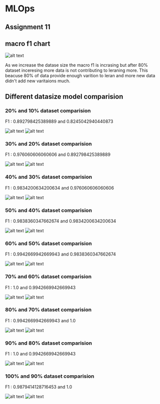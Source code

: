 # MLOps
## Assignment 11

## macro f1 chart

![alt text](mlops/images/assignment11.png?raw=true)

As we increase the datase size the macro f1 is incrasing but after 80% dataset inceresing more data is not contributing to leraning more. This beacuse 80% of data provide enough varition to leran and more new data didn't add new varitaions much.

## Different datasize model comparision

### 20% and 10% dataset comparision

F1 : 0.892798425389889 and 0.8245042940440873

![alt text](mlops/images/2010-20.png?raw=true)
![alt text](mlops/images/2010-10.png?raw=true)

### 30% and 20% dataset comparision

F1 : 0.976060606060606 and 0.892798425389889

![alt text](mlops/images/3020-30.png?raw=true)
![alt text](mlops/images/3020-20.png?raw=true)

### 40% and 30% dataset comparision

F1 : 0.9834200634200634 and 0.976060606060606

![alt text](mlops/images/4030-40.png?raw=true)
![alt text](mlops/images/4030-30.png?raw=true)

### 50% and 40% dataset comparision

F1 : 0.9838360347662674 and 0.9834200634200634

![alt text](mlops/images/5040-50.png?raw=true)
![alt text](mlops/images/5040-40.png?raw=true)

### 60% and 50% dataset comparision

F1 : 0.9942669942669943 and 0.9838360347662674

![alt text](mlops/images/6050-60.png?raw=true)
![alt text](mlops/images/6050-50.png?raw=true)

### 70% and 60% dataset comparision

F1 : 1.0 and 0.9942669942669943

![alt text](mlops/images/7060-70.png?raw=true)
![alt text](mlops/images/7060-60.png?raw=true)

### 80% and 70% dataset comparision

F1 : 0.9942669942669943 and 1.0

![alt text](mlops/images/8070-80.png?raw=true)
![alt text](mlops/images/8070-70.png?raw=true)

### 90% and 80% dataset comparision

F1 : 1.0 and 0.9942669942669943

![alt text](mlops/images/9080-90.png?raw=true)
![alt text](mlops/images/9080-80.png?raw=true)

### 100% and 90% dataset comparision

F1 : 0.9879414128716453 and 1.0

![alt text](mlops/images/10090-100.png?raw=true)
![alt text](mlops/images/10090-90.png?raw=true)

